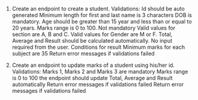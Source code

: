 1. Create an endpoint to create a student.
Validations:
Id should be auto generated
Minimum length for first and last name is 3 characters
DOB is mandatory. Age should be greater than 15 year and less than or equal to 20 years.
Marks range is 0 to 100. Not mandatory
Valid values for section are A, B and C.
Valid values for Gender are M or F.
Total, Average and Result should be calculated automatically. No input required from the user.
Conditions for result
Minimum marks for each subject are 35
Return error messages if validations failed

2. Create an endpoint to update marks of a student using his/her id.
Validations:
Marks 1, Marks 2 and Marks 3 are mandatory
Marks range is 0 to 100
the endpoint should update Total, Average and Result automatically
Return error messages if validations failed
Return error messages if validations failed
